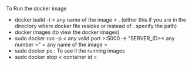 To Run the docker image
- docker build -t < any name of the image > . (either this if you are in the directory where docker file resides or instead of . specify the path)
- docker images (to view the docker images)
- sudo docker run -p < any valid port >:5000 -e "SERVER_ID=< any number >" < any name of the image >
- sudo docker ps : To see ll the running images
- sudo docker stop < container id >